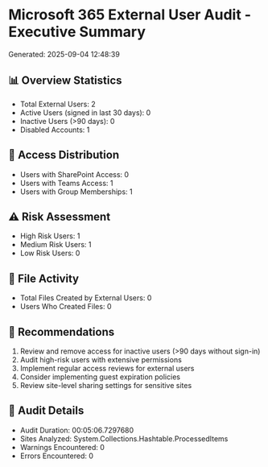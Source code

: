 # Microsoft 365 External User Audit - Executive Summary
Generated: 2025-09-04 12:48:39

## 📊 Overview Statistics
- Total External Users: 2
- Active Users (signed in last 30 days): 0
- Inactive Users (>90 days): 0
- Disabled Accounts: 1

## 🔐 Access Distribution
- Users with SharePoint Access: 0
- Users with Teams Access: 1
- Users with Group Memberships: 1

## ⚠️ Risk Assessment
- High Risk Users: 1
- Medium Risk Users: 1
- Low Risk Users: 0

## 📁 File Activity
- Total Files Created by External Users: 0
- Users Who Created Files: 0

## 🎯 Recommendations
1. Review and remove access for inactive users (>90 days without sign-in)
2. Audit high-risk users with extensive permissions
3. Implement regular access reviews for external users
4. Consider implementing guest expiration policies
5. Review site-level sharing settings for sensitive sites

## 📝 Audit Details
- Audit Duration: 00:05:06.7297680
- Sites Analyzed: System.Collections.Hashtable.ProcessedItems
- Warnings Encountered: 0
- Errors Encountered: 0
